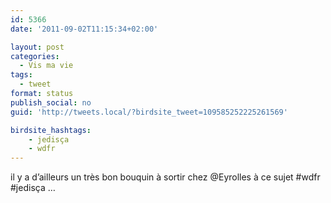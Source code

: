 ```yaml
---
id: 5366
date: '2011-09-02T11:15:34+02:00'

layout: post
categories:
  - Vis ma vie
tags:
  - tweet
format: status
publish_social: no
guid: 'http://tweets.local/?birdsite_tweet=109585252225261569'

birdsite_hashtags:
    - jedisça
    - wdfr
---
```


il y a d’ailleurs un très bon bouquin à sortir chez @Eyrolles à ce sujet #wdfr #jedisça …